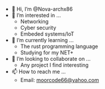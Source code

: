 - 👋 Hi, I’m @Nova-archx86
- 👀 I’m interested in ...
  - Networking
  - Cyber security
  - Embeded systems/IoT
- 🌱 I’m currently learning ...
  - The rust programming language
  - Studying for my NET+
- 💞️ I’m looking to collaborate on ...
  - Any project I find interesting
- 📫 How to reach me ...
  - Email: moorcode66@yahoo.com

<!---
Nova-archx86/Nova-archx86 is a ✨ special ✨ repository because its `README.md` (this file) appears on your GitHub profile.
You can click the Preview link to take a look at your changes.
--->
